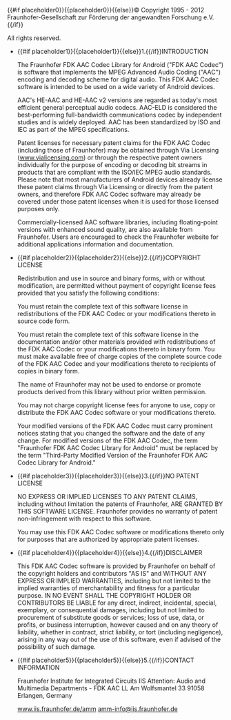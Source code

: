 {{#if placeholder0}}{{placeholder0}}{{else}}© Copyright 1995 - 2012 Fraunhofer-Gesellschaft zur Förderung der angewandten Forschung e.V.{{/if}}

All rights reserved.

* {{#if placeholder1}}{{placeholder1}}{{else}}1.{{/if}}INTRODUCTION

  The Fraunhofer FDK AAC Codec Library for Android (&quot;FDK AAC Codec&quot;) is software that implements the MPEG Advanced Audio Coding (&quot;AAC&quot;) encoding and decoding scheme for digital audio. This FDK AAC Codec software is intended to be used on a wide variety of Android devices.

  AAC's HE-AAC and HE-AAC v2 versions are regarded as today's most efficient general perceptual audio codecs. AAC-ELD is considered the best-performing full-bandwidth communications codec by independent studies and is widely deployed. AAC has been standardized by ISO and IEC as part of the MPEG specifications.

  Patent licenses for necessary patent claims for the FDK AAC Codec (including those of Fraunhofer) may be obtained through Via Licensing (www.vialicensing.com) or through the respective patent owners individually for the purpose of encoding or decoding bit streams in products that are compliant with the ISO/IEC MPEG audio standards. Please note that most manufacturers of Android devices already license these patent claims through Via Licensing or directly from the patent owners, and therefore FDK AAC Codec software may already be covered under those patent licenses when it is used for those licensed purposes only.

  Commercially-licensed AAC software libraries, including floating-point versions with enhanced sound quality, are also available from Fraunhofer. Users are encouraged to check the Fraunhofer website for additional applications information and documentation.

* {{#if placeholder2}}{{placeholder2}}{{else}}2.{{/if}}COPYRIGHT LICENSE

  Redistribution and use in source and binary forms, with or without modification, are permitted without payment of copyright license fees provided that you satisfy the following conditions:

  You must retain the complete text of this software license in redistributions of the FDK AAC Codec or your modifications thereto in source code form.

  You must retain the complete text of this software license in the documentation and/or other materials provided with redistributions of the FDK AAC Codec or your modifications thereto in binary form. You must make available free of charge copies of the complete source code of the FDK AAC Codec and your modifications thereto to recipients of copies in binary form.

  The name of Fraunhofer may not be used to endorse or promote products derived from this library without prior written permission.

  You may not charge copyright license fees for anyone to use, copy or distribute the FDK AAC Codec software or your modifications thereto.

  Your modified versions of the FDK AAC Codec must carry prominent notices stating that you changed the software and the date of any change. For modified versions of the FDK AAC Codec, the term &quot;Fraunhofer FDK AAC Codec Library for Android&quot; must be replaced by the term &quot;Third-Party Modified Version of the Fraunhofer FDK AAC Codec Library for Android.&quot;

* {{#if placeholder3}}{{placeholder3}}{{else}}3.{{/if}}NO PATENT LICENSE

  NO EXPRESS OR IMPLIED LICENSES TO ANY PATENT CLAIMS, including without limitation the patents of Fraunhofer, ARE GRANTED BY THIS SOFTWARE LICENSE. Fraunhofer provides no warranty of patent non-infringement with respect to this software.

  You may use this FDK AAC Codec software or modifications thereto only for purposes that are authorized by appropriate patent licenses.

* {{#if placeholder4}}{{placeholder4}}{{else}}4.{{/if}}DISCLAIMER

  This FDK AAC Codec software is provided by Fraunhofer on behalf of the copyright holders and contributors &quot;AS IS&quot; and WITHOUT ANY EXPRESS OR IMPLIED WARRANTIES, including but not limited to the implied warranties of merchantability and fitness for a particular purpose. IN NO EVENT SHALL THE COPYRIGHT HOLDER OR CONTRIBUTORS BE LIABLE for any direct, indirect, incidental, special, exemplary, or consequential damages, including but not limited to procurement of substitute goods or services; loss of use, data, or profits, or business interruption, however caused and on any theory of liability, whether in contract, strict liability, or tort (including negligence), arising in any way out of the use of this software, even if advised of the possibility of such damage.

* {{#if placeholder5}}{{placeholder5}}{{else}}5.{{/if}}CONTACT INFORMATION

  Fraunhofer Institute for Integrated Circuits IIS Attention: Audio and Multimedia Departments - FDK AAC LL Am Wolfsmantel 33 91058 Erlangen, Germany

  www.iis.fraunhofer.de/amm amm-info@iis.fraunhofer.de